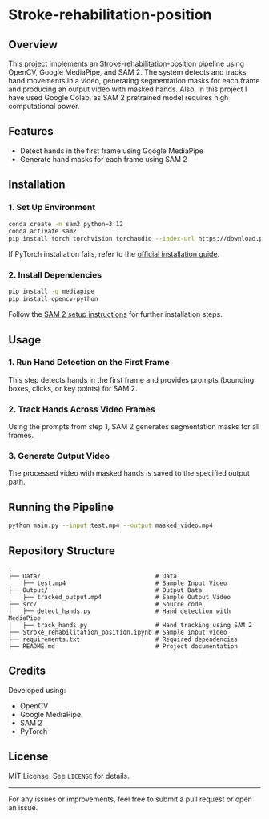 # Stroke-rehabilitation-position

## Overview

This project implements an Stroke-rehabilitation-position pipeline using OpenCV, Google MediaPipe, and SAM 2. The system detects and tracks hand movements in a video, generating segmentation masks for each frame and producing an output video with masked hands. Also, In this project I have used Google Colab, as SAM 2 pretrained model requires high computational power.

## Features

- Detect hands in the first frame using Google MediaPipe
- Generate hand masks for each frame using SAM 2

## Installation

### 1. Set Up Environment

```sh
conda create -n sam2 python=3.12
conda activate sam2
pip install torch torchvision torchaudio --index-url https://download.pytorch.org/whl/cu118
```

If PyTorch installation fails, refer to the [official installation guide](https://pytorch.org/get-started/locally/).

### 2. Install Dependencies

```sh
pip install -q mediapipe
pip install opencv-python
```

Follow the [SAM 2 setup instructions](https://github.com/google/sam2) for further installation steps.

## Usage

### 1. Run Hand Detection on the First Frame

This step detects hands in the first frame and provides prompts (bounding boxes, clicks, or key points) for SAM 2.

### 2. Track Hands Across Video Frames

Using the prompts from step 1, SAM 2 generates segmentation masks for all frames.

### 3. Generate Output Video

The processed video with masked hands is saved to the specified output path.

## Running the Pipeline

```sh
python main.py --input test.mp4 --output masked_video.mp4
```

## Repository Structure

```
.
├── Data/                                # Data
    ├── test.mp4                         # Sample Input Video 
├── Output/                              # Output Data
    ├── tracked_output.mp4               # Sample Output Video
├── src/                                 # Source code
│   ├── detect_hands.py                  # Hand detection with MediaPipe
│   ├── track_hands.py                   # Hand tracking using SAM 2 
├── Stroke_rehabilitation_position.ipynb # Sample input video
├── requirements.txt                     # Required dependencies
├── README.md                            # Project documentation
```

## Credits

Developed using:

- OpenCV
- Google MediaPipe
- SAM 2
- PyTorch

## License

MIT License. See `LICENSE` for details.

---

For any issues or improvements, feel free to submit a pull request or open an issue.

